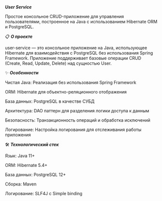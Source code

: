 ***User Service***

Простое консольное CRUD-приложение для управления пользователями, построенное на Java с использованием Hibernate ORM и PostgreSQL.


📋 ***О проекте***

user-service — это консольное приложение на Java, использующее Hibernate для взаимодействия с PostgreSQL без использования Spring Framework. Приложение поддерживает базовые операции CRUD (Create, Read, Update, Delete) над сущностью User.


✨ ***Особенности***

Чистая Java: Реализация без использования Spring Framework

ORM: Hibernate для объектно-реляционного отображения

База данных: PostgreSQL в качестве СУБД

Архитектура: DAO паттерн для разделения логики доступа к данным

Безопасность: Транзакционность операций и обработка исключений

Логирование: Настройка логирования для отслеживания работы приложения


🛠 ***Технологический стек***

Язык: Java 11+

ORM: Hibernate 5.4+

База данных: PostgreSQL 12+

Сборка: Maven

Логирование: SLF4J с Simple binding
